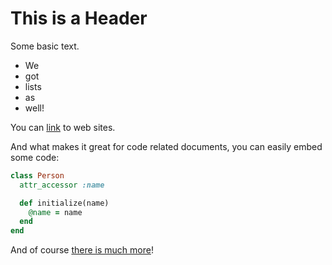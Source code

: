 # This is a Header

Some basic text.

* We
* got
* lists
* as
* well!

You can [link](http://www.google.de) to web sites.

And what makes it great for code related documents, you can easily embed some code:

```ruby
class Person
  attr_accessor :name

  def initialize(name)
    @name = name
  end
end
```

And of course [there is much more](https://daringfireball.net/projects/markdown/)!
